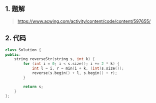 ## 1. 题解
> https://www.acwing.com/activity/content/code/content/597655/

## 2. 代码
```c++
class Solution {
public:
    string reverseStr(string s, int k) {
        for (int i = 0; i < s.size(); i += 2 * k) {
            int l = i, r = min(i + k, (int)s.size());
            reverse(s.begin() + l, s.begin() + r);
        }

        return s;
    }
};
```